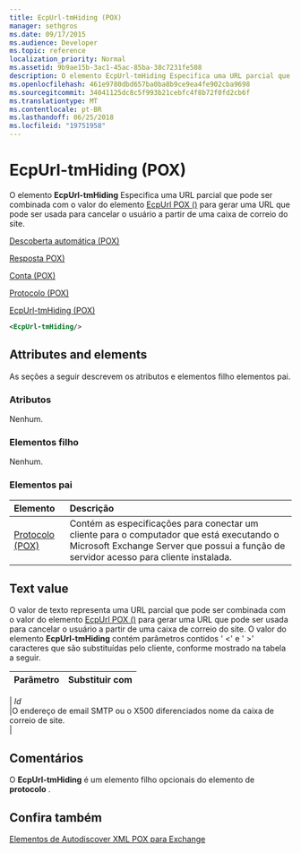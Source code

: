 ```yaml
---
title: EcpUrl-tmHiding (POX)
manager: sethgros
ms.date: 09/17/2015
ms.audience: Developer
ms.topic: reference
localization_priority: Normal
ms.assetid: 9b9ae15b-3ac1-45ac-85ba-38c7231fe508
description: O elemento EcpUrl-tmHiding Especifica uma URL parcial que pode ser combinada com o valor do elemento EcpUrl POX () para gerar uma URL que pode ser usada para cancelar o usuário a partir de uma caixa de correio do site.
ms.openlocfilehash: 461e9780dbd657ba0ba8b9ce9ea4fe902cba9698
ms.sourcegitcommit: 34041125dc8c5f993b21cebfc4f8b72f0fd2cb6f
ms.translationtype: MT
ms.contentlocale: pt-BR
ms.lasthandoff: 06/25/2018
ms.locfileid: "19751958"
---
```

# <a name="ecpurl-tmhiding-pox"></a>EcpUrl-tmHiding (POX)

O elemento **EcpUrl-tmHiding** Especifica uma URL parcial que pode ser combinada com o valor do elemento [EcpUrl POX ()](ecpurl-pox.md) para gerar uma URL que pode ser usada para cancelar o usuário a partir de uma caixa de correio do site. 
  
[Descoberta automática (POX)](autodiscover-pox.md)
  
[Resposta POX)](response-pox.md)
  
[Conta (POX)](account-pox.md)
  
[Protocolo (POX)](protocol-pox.md)
  
[EcpUrl-tmHiding (POX)](ecpurl-tmhiding-pox.md)
  
```XML
<EcpUrl-tmHiding/>
```

## <a name="attributes-and-elements"></a>Attributes and elements

As seções a seguir descrevem os atributos e elementos filho elementos pai.
  
### <a name="attributes"></a>Atributos

Nenhum.
  
### <a name="child-elements"></a>Elementos filho

Nenhum.
  
### <a name="parent-elements"></a>Elementos pai

|**Elemento**|**Descrição**|
|:-----|:-----|
|[Protocolo (POX)](protocol-pox.md) <br/> |Contém as especificações para conectar um cliente para o computador que está executando o Microsoft Exchange Server que possui a função de servidor acesso para cliente instalada.  <br/> |
   
## <a name="text-value"></a>Text value

O valor de texto representa uma URL parcial que pode ser combinada com o valor do elemento [EcpUrl POX ()](ecpurl-pox.md) para gerar uma URL que pode ser usada para cancelar o usuário a partir de uma caixa de correio do site. O valor do elemento **EcpUrl-tmHiding** contém parâmetros contidos ' <' e ' >' caracteres que são substituídas pelo cliente, conforme mostrado na tabela a seguir. 
  
|**Parâmetro**|**Substituir com**|
|:-----|:-----|
| 
  _Id_ <br/> |O endereço de email SMTP ou o X500 diferenciados nome da caixa de correio de site.  <br/> |
   
## <a name="remarks"></a>Comentários

O **EcpUrl-tmHiding** é um elemento filho opcionais do elemento de **protocolo** . 
  
## <a name="see-also"></a>Confira também



[Elementos de Autodiscover XML POX para Exchange](pox-autodiscover-xml-elements-for-exchange.md)

